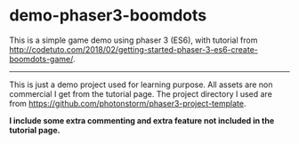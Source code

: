 # demo-phaser3-boomdots

This is a simple game demo using phaser 3 (ES6), with tutorial from http://codetuto.com/2018/02/getting-started-phaser-3-es6-create-boomdots-game/. 

-----------
This is just a demo project used for learning purpose. All assets are non commercial I get from the tutorial page. The project directory I used are from https://github.com/photonstorm/phaser3-project-template.

**I include some extra commenting and extra feature not included in the tutorial page.**
